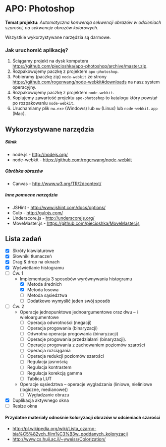 # APO: Photoshop

**Temat projektu:** _Automatyczna konwersja sekwencji obrazów w odcieniach szarości, na sekwencje obrazów kolorowych._

Wszystkie wykorzystywane narzędzia są darmowe.

### Jak uruchomić aplikację?

1. Ściągamy projekt na dysk komputera https://github.com/piecioshka/apo-photoshop/archive/master.zip.
2. Rozpakowujemy paczkę z projektem `apo-photoshop`.
3. Pobieramy (paczkę zip) `node-webkit` ze strony https://github.com/rogerwang/node-webkit#downloads na nasz system operacyjny.
4. Rozpakowujemy paczkę z projektem `node-webkit`.
5. Kopiujemy zawartość projektu `apo-photoshop` to katalogu który powstał po rozpakowaniu `node-webkit`.
6. Uruchamiamy plik `nw.exe` (Windows) lub `nw` (Linux) lub `node-webkit.app` (Mac).

## Wykorzystywane narzędzia

##### Silnik

- node.js - http://nodejs.org/
- node-webkit - https://github.com/rogerwang/node-webkit

##### Obróbka obrazów

- Canvas - http://www.w3.org/TR/2dcontext/

##### Inne pomocne narzędzia

- JSHint - http://www.jshint.com/docs/options/
- Gulp - http://gulpjs.com/
- Underscore.js - http://underscorejs.org/
- MoveMaster.js - https://github.com/piecioshka/MoveMaster.js

## Lista zadań

- [x] Skróty klawiaturowe
- [x] Słowniki tłumaczeń
- [x] Drag & drop na oknach
- [x] Wyświetlanie histogramu
- [ ] Ćw. 1
    - Implementacja 3 sposobów wyrównywania histogramu
        - [x] Metoda średnich
        - [x] Metoda losowa
        - [ ] Metoda sąsiedztwa
        - [ ] Dodatkowo wymyślić jeden swój sposób
- [ ] Ćw. 2
    - Operacje jednopunktowe jednoargumentowe oraz dwu – i wieloargumentowe
        - [ ] Operacja odwrotności (negacji)
        - [ ] Operacja progowania (binaryzacji)
        - [ ] Odwrotna operacja progowania (binaryzacji)
        - [ ] Operacje progowania przedziałami (binaryzacji).
        - [ ] Operacje progowania z zachowaniem poziomów szarości
        - [ ] Operacja rozciągania
        - [ ] Operacja redukcji poziomów szarości
        - [ ] Regulacja jasnością
        - [ ] Regulacja kontrastem
        - [ ] Regulacja korekcją gamma
        - [ ] Tablica LUT
    - Operacje sąsiedztwa – operacje wygładzania (liniowe, nieliniowe (logiczne, medianowe))
        - [ ] Wygładzanie obrazu
- [x] Duplikacja aktywnego okna
- [ ] Resize okna

#### Przydatne materiały odnośnie koloryzacji obrazów w odcieniach szarości

- http://pl.wikipedia.org/wiki/Lista_czarno-bia%C5%82ych_film%C3%B3w_poddanych_koloryzacji
- http://www.cs.huji.ac.il/~yweiss/Colorization/

